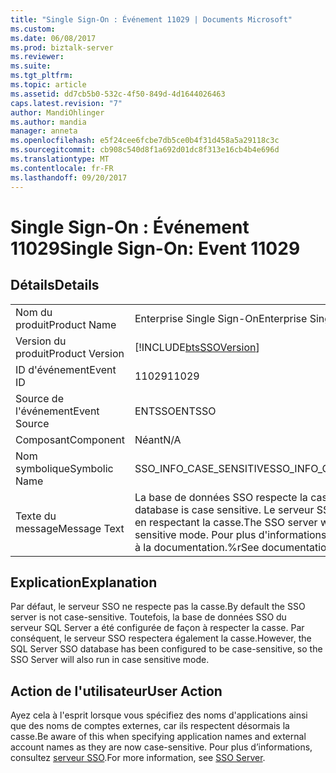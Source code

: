 ```yaml
---
title: "Single Sign-On : Événement 11029 | Documents Microsoft"
ms.custom: 
ms.date: 06/08/2017
ms.prod: biztalk-server
ms.reviewer: 
ms.suite: 
ms.tgt_pltfrm: 
ms.topic: article
ms.assetid: dd7cb5b0-532c-4f50-849d-4d1644026463
caps.latest.revision: "7"
author: MandiOhlinger
ms.author: mandia
manager: anneta
ms.openlocfilehash: e5f24cee6fcbe7db5ce0b4f31d458a5a29118c3c
ms.sourcegitcommit: cb908c540d8f1a692d01dc8f313e16cb4b4e696d
ms.translationtype: MT
ms.contentlocale: fr-FR
ms.lasthandoff: 09/20/2017
---
```

# <a name="single-sign-on-event-11029"></a><span data-ttu-id="e741e-102">Single Sign-On : Événement 11029</span><span class="sxs-lookup"><span data-stu-id="e741e-102">Single Sign-On: Event 11029</span></span>
## <a name="details"></a><span data-ttu-id="e741e-103">Détails</span><span class="sxs-lookup"><span data-stu-id="e741e-103">Details</span></span>  
  
|||  
|-|-|  
|<span data-ttu-id="e741e-104">Nom du produit</span><span class="sxs-lookup"><span data-stu-id="e741e-104">Product Name</span></span>|<span data-ttu-id="e741e-105">Enterprise Single Sign-On</span><span class="sxs-lookup"><span data-stu-id="e741e-105">Enterprise Single Sign-On</span></span>|  
|<span data-ttu-id="e741e-106">Version du produit</span><span class="sxs-lookup"><span data-stu-id="e741e-106">Product Version</span></span>|[!INCLUDE[btsSSOVersion](../includes/btsssoversion-md.md)]|  
|<span data-ttu-id="e741e-107">ID d'événement</span><span class="sxs-lookup"><span data-stu-id="e741e-107">Event ID</span></span>|<span data-ttu-id="e741e-108">11029</span><span class="sxs-lookup"><span data-stu-id="e741e-108">11029</span></span>|  
|<span data-ttu-id="e741e-109">Source de l'événement</span><span class="sxs-lookup"><span data-stu-id="e741e-109">Event Source</span></span>|<span data-ttu-id="e741e-110">ENTSSO</span><span class="sxs-lookup"><span data-stu-id="e741e-110">ENTSSO</span></span>|  
|<span data-ttu-id="e741e-111">Composant</span><span class="sxs-lookup"><span data-stu-id="e741e-111">Component</span></span>|<span data-ttu-id="e741e-112">Néant</span><span class="sxs-lookup"><span data-stu-id="e741e-112">N/A</span></span>|  
|<span data-ttu-id="e741e-113">Nom symbolique</span><span class="sxs-lookup"><span data-stu-id="e741e-113">Symbolic Name</span></span>|<span data-ttu-id="e741e-114">SSO_INFO_CASE_SENSITIVE</span><span class="sxs-lookup"><span data-stu-id="e741e-114">SSO_INFO_CASE_SENSITIVE</span></span>|  
|<span data-ttu-id="e741e-115">Texte du message</span><span class="sxs-lookup"><span data-stu-id="e741e-115">Message Text</span></span>|<span data-ttu-id="e741e-116">La base de données SSO respecte la casse.</span><span class="sxs-lookup"><span data-stu-id="e741e-116">The SSO database is case sensitive.</span></span> <span data-ttu-id="e741e-117">Le serveur SSO s'exécutera en respectant la casse.</span><span class="sxs-lookup"><span data-stu-id="e741e-117">The SSO server will run in case sensitive mode.</span></span> <span data-ttu-id="e741e-118">Pour plus d'informations, reportez-vous à la documentation.%r</span><span class="sxs-lookup"><span data-stu-id="e741e-118">See documentation for details.%r</span></span>|  
  
## <a name="explanation"></a><span data-ttu-id="e741e-119">Explication</span><span class="sxs-lookup"><span data-stu-id="e741e-119">Explanation</span></span>  
 <span data-ttu-id="e741e-120">Par défaut, le serveur SSO ne respecte pas la casse.</span><span class="sxs-lookup"><span data-stu-id="e741e-120">By default the SSO server is not case-sensitive.</span></span> <span data-ttu-id="e741e-121">Toutefois, la base de données SSO du serveur SQL Server a été configurée de façon à respecter la casse. Par conséquent, le serveur SSO respectera également la casse.</span><span class="sxs-lookup"><span data-stu-id="e741e-121">However, the SQL Server SSO database has been configured to be case-sensitive, so the SSO Server will also run in case sensitive mode.</span></span>  
  
## <a name="user-action"></a><span data-ttu-id="e741e-122">Action de l'utilisateur</span><span class="sxs-lookup"><span data-stu-id="e741e-122">User Action</span></span>  
 <span data-ttu-id="e741e-123">Ayez cela à l'esprit lorsque vous spécifiez des noms d'applications ainsi que des noms de comptes externes, car ils respectent désormais la casse.</span><span class="sxs-lookup"><span data-stu-id="e741e-123">Be aware of this when specifying application names and external account names as they are now case-sensitive.</span></span> <span data-ttu-id="e741e-124">Pour plus d’informations, consultez [serveur SSO](../core/sso-server.md).</span><span class="sxs-lookup"><span data-stu-id="e741e-124">For more information, see [SSO Server](../core/sso-server.md).</span></span>